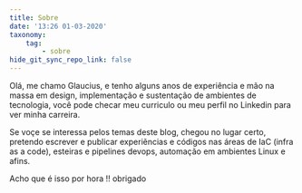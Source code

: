 ```yaml
---
title: Sobre
date: '13:26 01-03-2020'
taxonomy:
    tag:
        - sobre
hide_git_sync_repo_link: false
---
```


Olá, me chamo Glaucius, e tenho alguns anos de experiência e mão na massa em design, implementação e sustentação de ambientes de tecnologia, você pode checar meu curriculo ou meu perfil no Linkedin para ver minha carreira.

Se voçe se interessa pelos temas deste blog, chegou no lugar certo, pretendo escrever e publicar experiẽncias e códigos nas áreas de IaC (infra as a code), esteiras e pipelines devops, automação em ambientes Linux e afins.

Acho que é isso por hora !! obrigado
